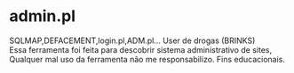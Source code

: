 # admin.pl
SQLMAP,DEFACEMENT,login.pl,ADM.pl...
User de drogas (BRINKS)  
 Essa ferramenta foi feita para descobrir sistema administrativo de sites, Qualquer mal uso da ferramenta não me responsabilizo. Fins educacionais. 
